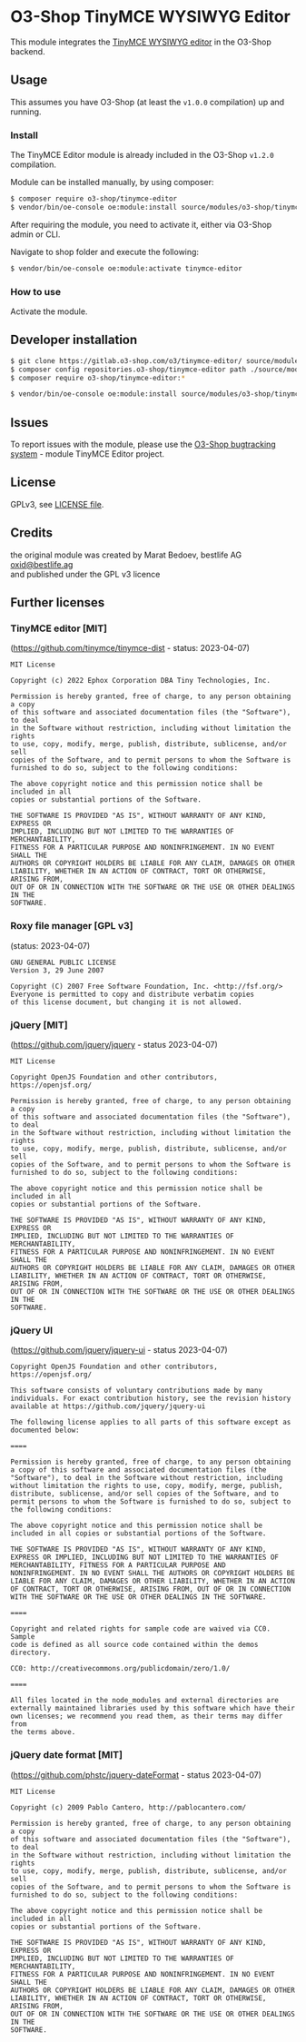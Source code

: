 # O3-Shop TinyMCE WYSIWYG Editor

This module integrates the [TinyMCE WYSIWYG editor](https://www.tiny.cloud/tinymce/) in the O3-Shop backend.

## Usage

This assumes you have O3-Shop (at least the `v1.0.0` compilation) up and running.

### Install

The TinyMCE Editor module is already included in the O3-Shop `v1.2.0` compilation.

Module can be installed manually, by using composer:
```bash
$ composer require o3-shop/tinymce-editor
$ vendor/bin/oe-console oe:module:install source/modules/o3-shop/tinymce-editor
```

After requiring the module, you need to activate it, either via O3-Shop admin or CLI.

Navigate to shop folder and execute the following: 
```bash
$ vendor/bin/oe-console oe:module:activate tinymce-editor
```

### How to use

Activate the module.

## Developer installation

```bash
$ git clone https://gitlab.o3-shop.com/o3/tinymce-editor/ source/modules/o3-shop/tinymce-editor
$ composer config repositories.o3-shop/tinymce-editor path ./source/modules/o3-shop/tinymce-editor
$ composer require o3-shop/tinymce-editor:*

$ vendor/bin/oe-console oe:module:install source/modules/o3-shop/tinymce-editor
```

## Issues

To report issues with the module, please use the [O3-Shop bugtracking system](https://issues.o3-shop.com/) - module TinyMCE Editor project.

## License

GPLv3, see [LICENSE file](LICENSE).

## Credits

the original module was created by Marat Bedoev, bestlife AG <oxid@bestlife.ag>  
and published under the GPL v3 licence

## Further licenses

### TinyMCE editor [MIT]
(https://github.com/tinymce/tinymce-dist - status: 2023-04-07)

```
MIT License

Copyright (c) 2022 Ephox Corporation DBA Tiny Technologies, Inc.

Permission is hereby granted, free of charge, to any person obtaining a copy
of this software and associated documentation files (the "Software"), to deal
in the Software without restriction, including without limitation the rights
to use, copy, modify, merge, publish, distribute, sublicense, and/or sell
copies of the Software, and to permit persons to whom the Software is
furnished to do so, subject to the following conditions:

The above copyright notice and this permission notice shall be included in all
copies or substantial portions of the Software.

THE SOFTWARE IS PROVIDED "AS IS", WITHOUT WARRANTY OF ANY KIND, EXPRESS OR
IMPLIED, INCLUDING BUT NOT LIMITED TO THE WARRANTIES OF MERCHANTABILITY,
FITNESS FOR A PARTICULAR PURPOSE AND NONINFRINGEMENT. IN NO EVENT SHALL THE
AUTHORS OR COPYRIGHT HOLDERS BE LIABLE FOR ANY CLAIM, DAMAGES OR OTHER
LIABILITY, WHETHER IN AN ACTION OF CONTRACT, TORT OR OTHERWISE, ARISING FROM,
OUT OF OR IN CONNECTION WITH THE SOFTWARE OR THE USE OR OTHER DEALINGS IN THE
SOFTWARE.
```

### Roxy file manager [GPL v3]
(status: 2023-04-07)

```
GNU GENERAL PUBLIC LICENSE
Version 3, 29 June 2007

Copyright (C) 2007 Free Software Foundation, Inc. <http://fsf.org/>
Everyone is permitted to copy and distribute verbatim copies
of this license document, but changing it is not allowed.
```

### jQuery [MIT]
(https://github.com/jquery/jquery - status 2023-04-07)

```
MIT License

Copyright OpenJS Foundation and other contributors, https://openjsf.org/

Permission is hereby granted, free of charge, to any person obtaining a copy
of this software and associated documentation files (the "Software"), to deal
in the Software without restriction, including without limitation the rights
to use, copy, modify, merge, publish, distribute, sublicense, and/or sell
copies of the Software, and to permit persons to whom the Software is
furnished to do so, subject to the following conditions:

The above copyright notice and this permission notice shall be included in all
copies or substantial portions of the Software.

THE SOFTWARE IS PROVIDED "AS IS", WITHOUT WARRANTY OF ANY KIND, EXPRESS OR
IMPLIED, INCLUDING BUT NOT LIMITED TO THE WARRANTIES OF MERCHANTABILITY,
FITNESS FOR A PARTICULAR PURPOSE AND NONINFRINGEMENT. IN NO EVENT SHALL THE
AUTHORS OR COPYRIGHT HOLDERS BE LIABLE FOR ANY CLAIM, DAMAGES OR OTHER
LIABILITY, WHETHER IN AN ACTION OF CONTRACT, TORT OR OTHERWISE, ARISING FROM,
OUT OF OR IN CONNECTION WITH THE SOFTWARE OR THE USE OR OTHER DEALINGS IN THE
SOFTWARE.
```

### jQuery UI
(https://github.com/jquery/jquery-ui - status 2023-04-07)

```
Copyright OpenJS Foundation and other contributors, https://openjsf.org/

This software consists of voluntary contributions made by many
individuals. For exact contribution history, see the revision history
available at https://github.com/jquery/jquery-ui

The following license applies to all parts of this software except as
documented below:

====

Permission is hereby granted, free of charge, to any person obtaining
a copy of this software and associated documentation files (the
"Software"), to deal in the Software without restriction, including
without limitation the rights to use, copy, modify, merge, publish,
distribute, sublicense, and/or sell copies of the Software, and to
permit persons to whom the Software is furnished to do so, subject to
the following conditions:

The above copyright notice and this permission notice shall be
included in all copies or substantial portions of the Software.

THE SOFTWARE IS PROVIDED "AS IS", WITHOUT WARRANTY OF ANY KIND,
EXPRESS OR IMPLIED, INCLUDING BUT NOT LIMITED TO THE WARRANTIES OF
MERCHANTABILITY, FITNESS FOR A PARTICULAR PURPOSE AND
NONINFRINGEMENT. IN NO EVENT SHALL THE AUTHORS OR COPYRIGHT HOLDERS BE
LIABLE FOR ANY CLAIM, DAMAGES OR OTHER LIABILITY, WHETHER IN AN ACTION
OF CONTRACT, TORT OR OTHERWISE, ARISING FROM, OUT OF OR IN CONNECTION
WITH THE SOFTWARE OR THE USE OR OTHER DEALINGS IN THE SOFTWARE.

====

Copyright and related rights for sample code are waived via CC0. Sample
code is defined as all source code contained within the demos directory.

CC0: http://creativecommons.org/publicdomain/zero/1.0/

====

All files located in the node_modules and external directories are
externally maintained libraries used by this software which have their
own licenses; we recommend you read them, as their terms may differ from
the terms above.
```

### jQuery date format [MIT]
(https://github.com/phstc/jquery-dateFormat - status 2023-04-07)

```
MIT License

Copyright (c) 2009 Pablo Cantero, http://pablocantero.com/

Permission is hereby granted, free of charge, to any person obtaining a copy
of this software and associated documentation files (the "Software"), to deal
in the Software without restriction, including without limitation the rights
to use, copy, modify, merge, publish, distribute, sublicense, and/or sell
copies of the Software, and to permit persons to whom the Software is
furnished to do so, subject to the following conditions:

The above copyright notice and this permission notice shall be included in all
copies or substantial portions of the Software.

THE SOFTWARE IS PROVIDED "AS IS", WITHOUT WARRANTY OF ANY KIND, EXPRESS OR
IMPLIED, INCLUDING BUT NOT LIMITED TO THE WARRANTIES OF MERCHANTABILITY,
FITNESS FOR A PARTICULAR PURPOSE AND NONINFRINGEMENT. IN NO EVENT SHALL THE
AUTHORS OR COPYRIGHT HOLDERS BE LIABLE FOR ANY CLAIM, DAMAGES OR OTHER
LIABILITY, WHETHER IN AN ACTION OF CONTRACT, TORT OR OTHERWISE, ARISING FROM,
OUT OF OR IN CONNECTION WITH THE SOFTWARE OR THE USE OR OTHER DEALINGS IN THE
SOFTWARE.
```